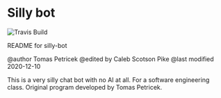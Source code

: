 # Silly bot

![Travis Build](https://api.travis-ci.com/tpetricek/silly-bot.svg?branch=master)

README for silly-bot

@author Tomas Petricek
@edited by Caleb Scotson Pike
@last modified 2020-12-10

This is a very silly chat bot with no AI at all. For a software engineering class.
Original program developed by Tomas Petricek.
 